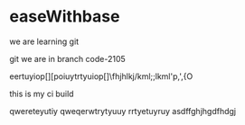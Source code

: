 # easeWithbase

we are learning git

git we are in branch code-2105

eertuyiop[][poiuytrtyuiop[]\fhjhlkj/kml;;lkml'p,',{O

this is my ci build

qwereteyutiy    qweqerwtrytyuuy  rrtyetuyruy
asdffghjhgdfhdgj

